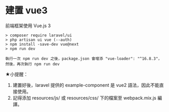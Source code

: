 # 建置 vue3
前端框架使用 Vue.js 3
```
> composer require laravel/ui
> php artisan ui vue (--auth)
> npm install -save-dev vue@next
> npm run dev

執行一次 npm run dev 之後，package.json 會增添 "vue-loader": "^16.8.3"，
然後，再次執行 npm run dev
```
★小提醒：
1. 建置好後，laravel 提供的 example-component 是 vue2 語法，因此不能直接使用。<br>
2. 記得添加 resources/js/ 或 resources/css/ 下的檔案至 webpack.mix.js 編譯。